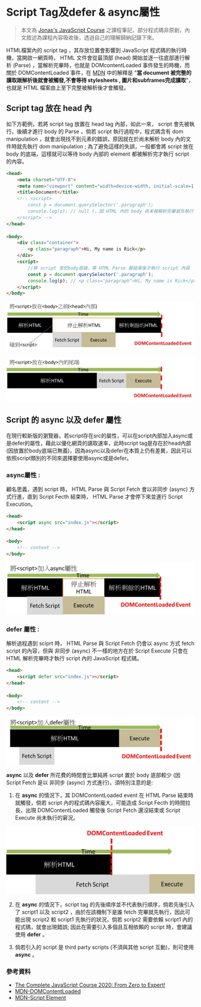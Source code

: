 # Script Tag及defer & async屬性

> 本文為 [Jonas's JavaScript Course](https://www.udemy.com/course/the-complete-javascript-course/) 之課程筆記，部分程式碼非原創，內文敘述為課程內容吸收後，透過自己的理解歸納記錄下來。

HTML檔案內的 script tag ，其存放位置會影響到 JavaScript 程式碼的執行時機，當開啟一網頁時， HTML 文件會從最頂部 (head) 開始並逐一往底部進行解析 (Parse) ，當解析完畢時，也就是 DOMcontentLoaded 事件發生的時機，而關於 DOMContentLoaded 事件，在 [MDN](https://developer.mozilla.org/zh-TW/docs/Web/Events/DOMContentLoaded) 中的解釋是 "**當 document 被完整的讀取跟解析後就會被觸發,不會等待 stylesheets , 圖片和subframes完成讀取**"，也就是 HTML 檔案由上至下完整被解析後才會觸發。

## Script tag 放在 head 內

如下方範例，若將 script tag 放置在 head tag 內部，如此一來， script 會先被執行，後續才進行 body 的 Parse ，倘若 script 執行過程中，程式碼含有 dom manipulation ，就會出現找不到元素的錯誤，原因就在於尚未解析 body 內的文件時就先執行 dom manipulation ; 為了避免這樣的失誤，一般都會將 script 放在 body 的底端，這樣就可以等待 body 內部的 element 都被解析完才執行 script 的內容。

``` html
<head>
    <meta charset="UTF-8">
    <meta name="viewport" content="width=device-width, initial-scale=1.0">
    <title>Document</title>
    <!-- <script>
        const p = document.querySelector('.paragraph');
        console.log(p); // null (，因 HTML 內的 body 尚未被解析完畢就先執行 script 內的 code ，故找不到 p 元素)
    </script> -->
</head>

<body>
    <div class="container">
        <p class="paragraph">Hi, My name is Rick</p>
    </div>
    <script>
        //將 script 至於body底端，等 HTML Parse 都結束後才執行 script 內容
        const p = document.querySelector('.paragraph');
        console.log(p); // <p class="paragraph">Hi, My name is Rick</p>
    </script>
</body>
```

![beforebody](https://github.com/ChiuWeiChung/IMGTANK/blob/main/dom/beforebody.jpg?raw=true)

![beforebodyend](https://github.com/ChiuWeiChung/IMGTANK/blob/main/dom/beforebodyend.jpg?raw=true)

## Script 的 async 以及 defer 屬性

在現行較新版的瀏覽器，若script存在src的屬性，可以在script內部加入async或是defer的屬性，藉此以優化網頁的讀取速率，此時script tag是存在於head內部(因放置於body底端已無義)，因為async以及defer在本質上仍有差異，因此可以依照script類別的不同來選擇要使用async或是defer。

### async屬性 :  
顧名思義，遇到 script 時， HTML Parse 與 Script Fetch 會以非同步 (async) 方式行進，直到 Script Fecth 結束時， HTML Parse 才會停下來並進行 Script Execution。

``` html
<head>
    <script async src="index.js"></script>
</head>

<body>
    <!-- content -->
</body>
```

![async](https://github.com/ChiuWeiChung/IMGTANK/blob/main/dom/async.jpg?raw=true)

### defer 屬性 :  
解析過程遇到 sciprt 時， HTML Parse 與 Script Fetch 仍會以 async 方式 fetch script 的內容，但與 非同步 (async) 不一樣的地方在於 Script Execute 只會在 HTML 解析完畢時才執行 script 內的 JavaScript 程式碼。

``` html
<head>
    <script defer src="index.js"></script>
</head>

<body>
    <!-- content -->
</body>
```

![defer](https://github.com/ChiuWeiChung/IMGTANK/blob/main/dom/defer.jpg?raw=true)

**async** 以及 **defer** 所花費的時間會比單純將 script 置於 body 底部較少 (因 Script Fetch 是以 非同步 (async) 方式進行)，須特別注意的是:


1. 在 **async** 的情況下，其 DOMContentLoaded event 在 HTML Parse 結束時就觸發，倘若 script 內的程式碼內容龐大，可能造成 Script Fecth 的時間拉長，出現 DOMContentLoaded 觸發後 Script Fetch 還沒結束或 Script Execute 尚未執行的窘況。 

![ng async](https://github.com/ChiuWeiChung/IMGTANK/blob/main/dom/asyncng.jpg?raw=true)

2. 在 **async** 的情況下，script tag 的先後順序並不代表執行順序，倘若先後引入了 script1 以及 script2 ，由於在該機制下是誰 fetch 完畢就先執行，因此可能出現 script2 較 script1 先執行的狀況，倘若 script2 需要依賴 script1 內的程式碼，就會出現錯誤; 因此在需要引入多個且互相依賴的 script 時，會建議使用 **defer** 。

3. 倘若引入的 script 是 third party scripts (不須與其他 script 互動)，則可使用 **async** 。

### 參考資料

* [The Complete JavaScript Course 2020: From Zero to Expert!](https://www.udemy.com/course/the-complete-javascript-course/)
* [MDN-DOMContentLoaded](https://developer.mozilla.org/zh-TW/docs/Web/Events/DOMContentLoaded)
* [MDN-Script Element](https://developer.mozilla.org/en-US/docs/Web/HTML/Element/script)
